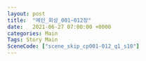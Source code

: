```yaml
---
layout: post
title:  "메인_회상_001~012장"
date:   2021-06-27 07:00:00 +0000
categories: Main
Tags: Story Main
SceneCode: ["scene_skip_cp001-012_q1_s10"]
---
```

